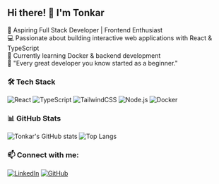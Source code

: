 ## Hi there! 👋 I'm Tonkar  
🚀 Aspiring Full Stack Developer | Frontend Enthusiast  
💻 Passionate about building interactive web applications with React & TypeScript  
🌱 Currently learning Docker & backend development  
🎯 "Every great developer you know started as a beginner."

### 🛠 Tech Stack
![React](https://img.shields.io/badge/React-20232A?style=for-the-badge&logo=react&logoColor=61DAFB)
![TypeScript](https://img.shields.io/badge/TypeScript-007ACC?style=for-the-badge&logo=typescript&logoColor=white)
![TailwindCSS](https://img.shields.io/badge/TailwindCSS-38B2AC?style=for-the-badge&logo=tailwind-css&logoColor=white)
![Node.js](https://img.shields.io/badge/Node.js-43853D?style=for-the-badge&logo=node.js&logoColor=white)
![Docker](https://img.shields.io/badge/Docker-0db7ed?style=for-the-badge&logo=docker&logoColor=white)

### 📊 GitHub Stats
![Tonkar's GitHub stats](https://github-readme-stats.vercel.app/api?username=Tonkar&show_icons=true&theme=radical)
![Top Langs](https://github-readme-stats.vercel.app/api/top-langs/?username=Tonkar&layout=compact&theme=radical)

### 📫 Connect with me:
[![LinkedIn](https://img.shields.io/badge/LinkedIn-0A66C2?style=for-the-badge&logo=linkedin&logoColor=white)](https://www.linkedin.com/in/your-profile)
[![GitHub](https://img.shields.io/badge/GitHub-181717?style=for-the-badge&logo=github&logoColor=white)](https://github.com/Tonkar)
